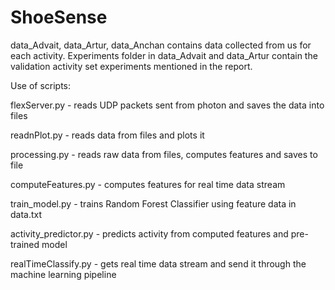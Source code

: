 # ShoeSense

data_Advait, data_Artur, data_Anchan contains data collected from us for each activity. Experiments folder in data_Advait and data_Artur contain the validation activity set experiments mentioned in the report.

Use of scripts:

flexServer.py - reads UDP packets sent from photon and saves the data into files

readnPlot.py - reads data from files and plots it

processing.py - reads raw data from files, computes features and saves to file

computeFeatures.py - computes features for real time data stream	

train_model.py - trains Random Forest Classifier using feature data in data.txt

activity_predictor.py - predicts activity from computed features and pre-trained model

realTimeClassify.py - gets real time data stream and send it through the machine learning pipeline
